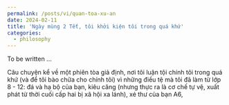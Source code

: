 ```yaml
---
permalink: /posts/vi/quan-toa-xu-an
date: 2024-02-11
title: 'Ngày mùng 2 Tết, tôi khởi kiện tôi trong quá khứ'
categories:
  - philosophy
---
```


To be written ...

Câu chuyện kể về một phiên tòa giả định, nơi tôi luận tội chính tôi trong quá khứ (và để tôi bào chữa cho chính tôi) vì những điều tệ mà tôi đã làm từ lớp 8 - 12: đá và hạ bộ của bạn, kiêu căng (nhưng thực ra là cơ chế tự vệ, xuất phát từ thời cuối cấp hai bị xã hội xa lánh), xé thư của bạn A6,